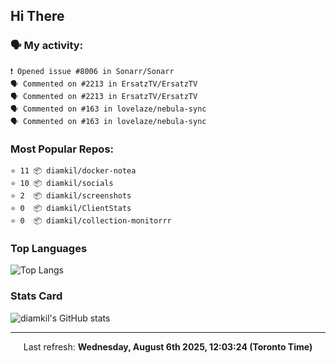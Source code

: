 ## Hi There

### 🗣 My activity:

```
❗️ Opened issue #8006 in Sonarr/Sonarr
🗣 Commented on #2213 in ErsatzTV/ErsatzTV
🗣 Commented on #2213 in ErsatzTV/ErsatzTV
🗣 Commented on #163 in lovelaze/nebula-sync
🗣 Commented on #163 in lovelaze/nebula-sync
```

### Most Popular Repos:

```
⭐️ 11 📦 diamkil/docker-notea
⭐️ 10 📦 diamkil/socials
⭐️ 2  📦 diamkil/screenshots
⭐️ 0  📦 diamkil/ClientStats
⭐️ 0  📦 diamkil/collection-monitorrr
```

### Top Languages

![Top Langs](https://github-readme-stats.vercel.app/api/top-langs/?username=diamkil&layout=compact&langs_count=10)

### Stats Card

![diamkil's GitHub stats](https://github-readme-stats.vercel.app/api?username=diamkil&count_private=true&show_icons=true)

---

<p align="center">
  Last refresh: 
  <b>Wednesday, August 6th 2025, 12:03:24 (Toronto Time)</b>
</p>
